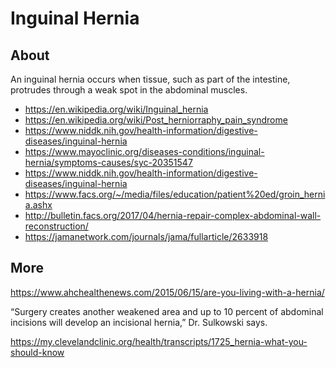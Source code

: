 # Inguinal Hernia


## About

An inguinal hernia occurs when tissue, such as part of the intestine, protrudes through a weak spot in the abdominal muscles.

* https://en.wikipedia.org/wiki/Inguinal_hernia
* https://en.wikipedia.org/wiki/Post_herniorraphy_pain_syndrome
* https://www.niddk.nih.gov/health-information/digestive-diseases/inguinal-hernia
* https://www.mayoclinic.org/diseases-conditions/inguinal-hernia/symptoms-causes/syc-20351547
* https://www.niddk.nih.gov/health-information/digestive-diseases/inguinal-hernia
* https://www.facs.org/~/media/files/education/patient%20ed/groin_hernia.ashx
* http://bulletin.facs.org/2017/04/hernia-repair-complex-abdominal-wall-reconstruction/
* https://jamanetwork.com/journals/jama/fullarticle/2633918

## More

https://www.ahchealthenews.com/2015/06/15/are-you-living-with-a-hernia/

“Surgery creates another weakened area and up to 10 percent of abdominal incisions will develop an incisional hernia,” Dr. Sulkowski says.

https://my.clevelandclinic.org/health/transcripts/1725_hernia-what-you-should-know
